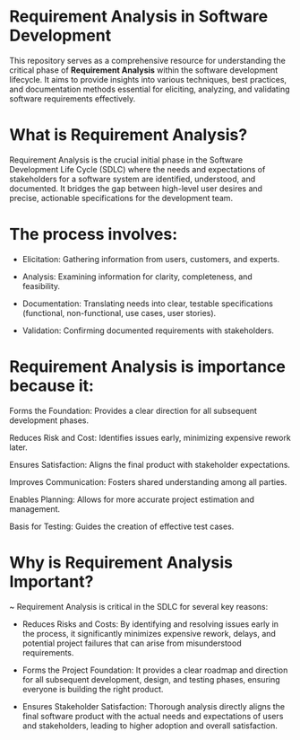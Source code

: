 # Requirement Analysis in Software Development

This repository serves as a comprehensive resource for understanding the critical phase of **Requirement Analysis** within the software development lifecycle.
It aims to provide insights into various techniques, best practices, and documentation methods essential for eliciting, analyzing, and validating software requirements effectively. 


# What is Requirement Analysis?

Requirement Analysis is the crucial initial phase in the Software Development Life Cycle (SDLC) where the needs and expectations of stakeholders for a software system are identified, understood, and documented. It bridges the gap between high-level user desires and precise, actionable specifications for the development team.

# The process involves:

* Elicitation: Gathering information from users, customers, and experts.

* Analysis: Examining information for clarity, completeness, and feasibility.

* Documentation: Translating needs into clear, testable specifications (functional, non-functional, use cases, user stories).

* Validation: Confirming documented requirements with stakeholders.

# Requirement Analysis is importance because it:

Forms the Foundation: Provides a clear direction for all subsequent development phases.

Reduces Risk and Cost: Identifies issues early, minimizing expensive rework later.

Ensures Satisfaction: Aligns the final product with stakeholder expectations.

Improves Communication: Fosters shared understanding among all parties.

Enables Planning: Allows for more accurate project estimation and management.

Basis for Testing: Guides the creation of effective test cases.

# Why is Requirement Analysis Important?
~ Requirement Analysis is critical in the SDLC for several key reasons:

* Reduces Risks and Costs: By identifying and resolving issues early in the process, it significantly minimizes expensive rework, delays, and potential project failures that can arise from misunderstood requirements.

* Forms the Project Foundation: It provides a clear roadmap and direction for all subsequent development, design, and testing phases, ensuring everyone is building the right product.

* Ensures Stakeholder Satisfaction: Thorough analysis directly aligns the final software product with the actual needs and expectations of users and stakeholders, leading to higher adoption and overall satisfaction.
